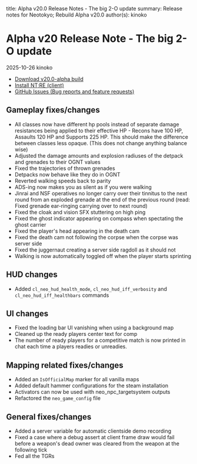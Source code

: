 title: Alpha v20.0 Release Notes - The big 2-O update
summary: Release notes for Neotokyo; Rebuild Alpha v20.0
author(s): kinoko


# Alpha v20 Release Note - The big 2-O update
2025-10-26 kinoko

* [Download v20.0-alpha build](https://github.com/NeotokyoRebuild/neo/releases/tag/v20.0-alpha)
* [Install NT;RE (client)](/guide/install/)
* [GitHub Issues (Bug reports and feature requests)](https://github.com/NeotokyoRebuild/neo/issues)

## Gameplay fixes/changes
* All classes now have different hp pools instead of separate damage resistances being applied to their effective HP - Recons have 100 HP, Assaults 120 HP and Supports 225 HP. This should make the difference between classes less opaque. (This does not change anything balance wise) 
* Adjusted the damage amounts and explosion radiuses of the detpack and grenades to their OGNT values
* Fixed the trajectories of thrown grenades
* Detpacks now behave like they do in OGNT 
* Reverted walking speeds back to parity
* ADS-ing now makes you as silent as if you were walking
* Jinrai and NSF operatives no longer carry over their tinnitus to the next round from an exploded grenade at the end of the previous round (read: Fixed grenade ear-ringing carrying over to next round)
* Fixed the cloak and vision SFX stuttering on high ping
* Fixed the ghost indicator appearing on compass when spectating the ghost carrier
* Fixed the player's head appearing in the death cam
* Fixed the death cam not following the corpse when the corpse was server side
* Fixed the juggernaut creating a server side ragdoll as it should not
* Walking is now automatically toggled off when the player starts sprinting

## HUD changes
* Added `cl_neo_hud_health_mode`, `cl_neo_hud_iff_verbosity` and `cl_neo_hud_iff_healthbars` commands 

## UI changes
* Fixed the loading bar UI vanishing when using a background map
* Cleaned up the ready players center text for comp
* The number of ready players for a competitive match is now printed in chat each time a players readies or unreadies.

## Mapping related fixes/changes
* Added an `IsOfficialMap` marker for all vanilla maps
* Added default hammer configurations for the steam installation 
* Activators can now be used with neo_npc_targetsystem outputs
* Refactored the `neo_game_config` file

## General fixes/changes
* Added a server variable for automatic clientside demo recording 
* Fixed a case where a debug assert at client frame draw would fail before a weapon's dead owner was cleared from the weapon at the following tick
* Fed all the TGRs



